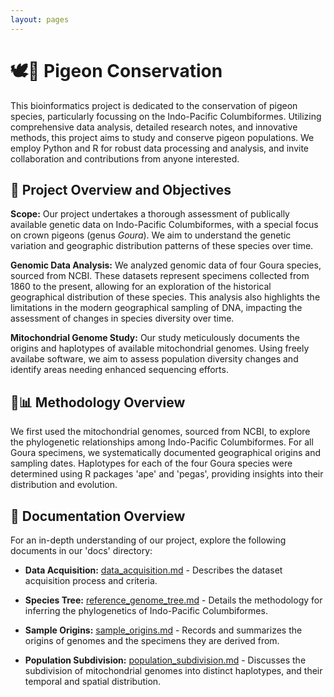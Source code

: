 ```yaml
---
layout: pages
---
```


# 🕊🌿 Pigeon Conservation

This bioinformatics project is dedicated to the conservation of pigeon species, particularly focussing on the Indo-Pacific Columbiformes. Utilizing comprehensive data analysis, detailed research notes, and innovative methods, this project aims to study and conserve pigeon populations. We employ Python and R for robust data processing and analysis, and invite collaboration and contributions from anyone interested.

## 🎯 Project Overview and Objectives

**Scope:** Our project undertakes a thorough assessment of publically available genetic data on Indo-Pacific Columbiformes, with a special focus on crown pigeons (genus *Goura*). We aim to understand the genetic variation and geographic distribution patterns of these species over time.

**Genomic Data Analysis:** We analyzed genomic data of four Goura species, sourced from NCBI. These datasets represent specimens collected from 1860 to the present, allowing for an exploration of the historical geographical distribution of these species. This analysis also highlights the limitations in the modern geographical sampling of DNA, impacting the assessment of changes in species diversity over time.

**Mitochondrial Genome Study:** Our study meticulously documents the origins and haplotypes of available mitochondrial genomes. Using freely availabe software, we aim to assess population diversity changes and identify areas needing enhanced sequencing efforts.

## 🔎📊 Methodology Overview

We first used the mitochondrial genomes, sourced from NCBI, to explore the phylogenetic relationships among Indo-Pacific Columbiformes. For all Goura specimens, we systematically documented geographical origins and sampling dates. Haplotypes for each of the four Goura species were determined using R packages 'ape' and 'pegas', providing insights into their distribution and evolution.

## 📄 Documentation Overview

For an in-depth understanding of our project, explore the following documents in our 'docs' directory:

- **Data Acquisition:** [data_acquisition.md](./data_acquisition.md) - Describes the dataset acquisition process and criteria.

- **Species Tree:** [reference_genome_tree.md](./species_tree.md) - Details the methodology for inferring the phylogenetics of Indo-Pacific Columbiformes.

- **Sample Origins:** [sample_origins.md](./sample_origins.md) - Records and summarizes the origins of genomes and the specimens they are derived from.

- **Population Subdivision:** [population_subdivision.md](./population_subdivision.md) - Discusses the subdivision of mitochondrial genomes into distinct haplotypes, and their temporal and spatial distribution.


